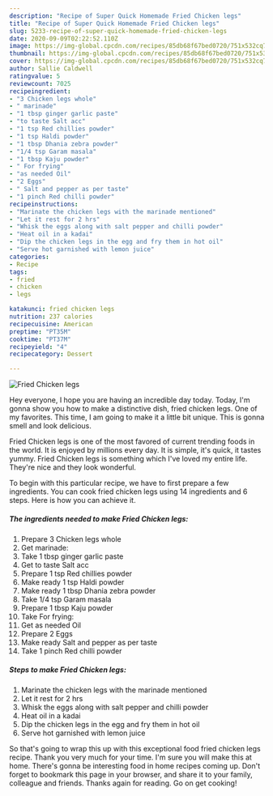 ```yaml
---
description: "Recipe of Super Quick Homemade Fried Chicken legs"
title: "Recipe of Super Quick Homemade Fried Chicken legs"
slug: 5233-recipe-of-super-quick-homemade-fried-chicken-legs
date: 2020-09-09T02:22:52.110Z
image: https://img-global.cpcdn.com/recipes/85db68f67bed0720/751x532cq70/fried-chicken-legs-recipe-main-photo.jpg
thumbnail: https://img-global.cpcdn.com/recipes/85db68f67bed0720/751x532cq70/fried-chicken-legs-recipe-main-photo.jpg
cover: https://img-global.cpcdn.com/recipes/85db68f67bed0720/751x532cq70/fried-chicken-legs-recipe-main-photo.jpg
author: Sallie Caldwell
ratingvalue: 5
reviewcount: 7025
recipeingredient:
- "3 Chicken legs whole"
- " marinade"
- "1 tbsp ginger garlic paste"
- "to taste Salt acc"
- "1 tsp Red chillies powder"
- "1 tsp Haldi powder"
- "1 tbsp Dhania zebra powder"
- "1/4 tsp Garam masala"
- "1 tbsp Kaju powder"
- " For frying"
- "as needed Oil"
- "2 Eggs"
- " Salt and pepper as per taste"
- "1 pinch Red chilli powder"
recipeinstructions:
- "Marinate the chicken legs with the marinade mentioned"
- "Let it rest for 2 hrs"
- "Whisk the eggs along with salt pepper and chilli powder"
- "Heat oil in a kadai"
- "Dip the chicken legs in the egg and fry them in hot oil"
- "Serve hot garnished with lemon juice"
categories:
- Recipe
tags:
- fried
- chicken
- legs

katakunci: fried chicken legs 
nutrition: 237 calories
recipecuisine: American
preptime: "PT35M"
cooktime: "PT37M"
recipeyield: "4"
recipecategory: Dessert

---
```



![Fried Chicken legs](https://img-global.cpcdn.com/recipes/85db68f67bed0720/751x532cq70/fried-chicken-legs-recipe-main-photo.jpg)

Hey everyone, I hope you are having an incredible day today. Today, I'm gonna show you how to make a distinctive dish, fried chicken legs. One of my favorites. This time, I am going to make it a little bit unique. This is gonna smell and look delicious.

Fried Chicken legs is one of the most favored of current trending foods in the world. It is enjoyed by millions every day. It is simple, it's quick, it tastes yummy. Fried Chicken legs is something which I've loved my entire life. They're nice and they look wonderful.




To begin with this particular recipe, we have to first prepare a few ingredients. You can cook fried chicken legs using 14 ingredients and 6 steps. Here is how you can achieve it.

<!--inarticleads1-->

##### The ingredients needed to make Fried Chicken legs:

1. Prepare 3 Chicken legs whole
1. Get  marinade:
1. Take 1 tbsp ginger garlic paste
1. Get to taste Salt acc
1. Prepare 1 tsp Red chillies powder
1. Make ready 1 tsp Haldi powder
1. Make ready 1 tbsp Dhania zebra powder
1. Take 1/4 tsp Garam masala
1. Prepare 1 tbsp Kaju powder
1. Take  For frying:
1. Get as needed Oil
1. Prepare 2 Eggs
1. Make ready  Salt and pepper as per taste
1. Take 1 pinch Red chilli powder




<!--inarticleads2-->

##### Steps to make Fried Chicken legs:

1. Marinate the chicken legs with the marinade mentioned
1. Let it rest for 2 hrs
1. Whisk the eggs along with salt pepper and chilli powder
1. Heat oil in a kadai
1. Dip the chicken legs in the egg and fry them in hot oil
1. Serve hot garnished with lemon juice




So that's going to wrap this up with this exceptional food fried chicken legs recipe. Thank you very much for your time. I'm sure you will make this at home. There's gonna be interesting food in home recipes coming up. Don't forget to bookmark this page in your browser, and share it to your family, colleague and friends. Thanks again for reading. Go on get cooking!
